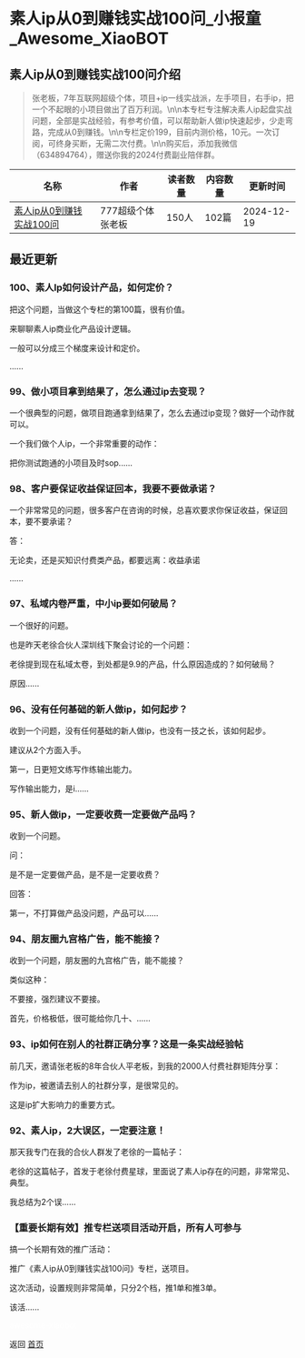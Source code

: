 # 素人ip从0到赚钱实战100问_小报童_Awesome_XiaoBOT

## 素人ip从0到赚钱实战100问介绍
> 张老板，7年互联网超级个体，项目+ip一线实战派，左手项目，右手ip，把一个不起眼的小项目做出了百万利润。\n\n本专栏专注解决素人ip起盘实战问题，全部是实战经验，有参考价值，可以帮助新人做ip快速起步，少走弯路，完成从0到赚钱。\n\n专栏定价199，目前内测价格，10元。一次订阅，可终身买断，无需二次付费。\n\n购买后，添加我微信（634894764），赠送你我的2024付费副业陪伴群。  
  


|名称|作者|读者数量|内容数量|更新时间|
|---|---|---|---|---|
|[素人ip从0到赚钱实战100问](https://xiaobot.net/p/f86564?refer=0b133df9-27dc-423b-8101-639049001c13)|777超级个体张老板|150人|102篇|2024-12-19|

## 最近更新
### 100、素人Ip如何设计产品，如何定价？

把这个问题，当做这个专栏的第100篇，很有价值。

来聊聊素人ip商业化产品设计逻辑。

一般可以分成三个梯度来设计和定价。

......

### 99、做小项目拿到结果了，怎么通过ip去变现？

一个很典型的问题，做项目跑通拿到结果了，怎么去通过ip变现？做好一个动作就可以。

一个我们做个人ip，一个非常重要的动作：

把你测试跑通的小项目及时sop......

### 98、客户要保证收益保证回本，我要不要做承诺？

一个非常常见的问题，很多客户在咨询的时候，总喜欢要求你保证收益，保证回本，要不要承诺？

答：

无论卖，还是买知识付费类产品，都要远离：收益承诺

......

### 97、私域内卷严重，中小ip要如何破局？

一个很好的问题。

也是昨天老徐合伙人深圳线下聚会讨论的一个问题：

老徐提到现在私域太卷，到处都是9.9的产品，什么原因造成的？如何破局？

原因......

### 96、没有任何基础的新人做ip，如何起步？

收到一个问题，没有任何基础的新人做ip，也没有一技之长，该如何起步。

建议从2个方面入手。

第一，日更短文练写作练输出能力。

写作输出能力，是i......

### 95、新人做ip，一定要收费一定要做产品吗？

收到一个问题。

问：

是不是一定要做产品，是不是一定要收费？

回答：

第一，不打算做产品没问题，产品可以......

### 94、朋友圈九宫格广告，能不能接？

收到一个问题，朋友圈的九宫格广告，能不能接？

类似这种：

不要接，强烈建议不要接。

首先，价格极低，很可能给你几十、......

### 93、ip如何在别人的社群正确分享？这是一条实战经验帖

前几天，邀请张老板的8年合伙人平老板，到我的2000人付费社群矩阵分享：

作为ip，被邀请去别人的社群分享，是很常见的。

这是ip扩大影响力的重要方式。

### 92、素人ip，2大误区，一定要注意！

那天我专门在我的合伙人群发了老徐的一篇帖子：

老徐的这篇帖子，首发于老徐付费星球，里面说了素人ip存在的问题，非常常见、典型。

我总结为2个误......

### 【重要长期有效】推专栏送项目活动开启，所有人可参与

搞一个长期有效的推广活动：

推广《素人ip从0到赚钱实战100问》专栏，送项目。

这次活动，设置规则非常简单，只分2个档，推1单和推3单。

该活......


<a href="https://github.com/Reno9527/awesome-xiaobot" style="color: white; text-decoration: none;">awesome-xiaobot</a>

返回 [首页](../README.md)
